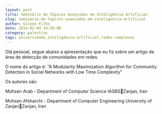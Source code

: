 ```yaml
---
layout: post
title: Seminário de Tópicos Avançados em Inteligência Artificial
slug: seminario-de-topicos-avancados-em-inteligencia-artificial
author: Gileno Filho
date: 2014-02-04 14:58:00
category: palestras
tags: universidade,inteligência-artificial,redes-complexas
---
```


Olá pessoal, segue abaixo a apresentação que eu fiz sobre um artigo da área de detecção de comunidades em redes.

O nome do artigo é:
"A Modularity Maximization Algorithm for Community Detection in Social Networks with Low Time Complexity"

Os autores são:

Mohsen Arab - Department of Computer Science IASBSZanjan, Iran

Mohsen Afsharchi - Department of Computer Engineering University of ZanjanZanjan, Iran

<script async class="speakerdeck-embed" data-id="8a70d2706ff201319e4e7acd4122f569" data-ratio="1.33333333333333" src="//speakerdeck.com/assets/embed.js"></script>
